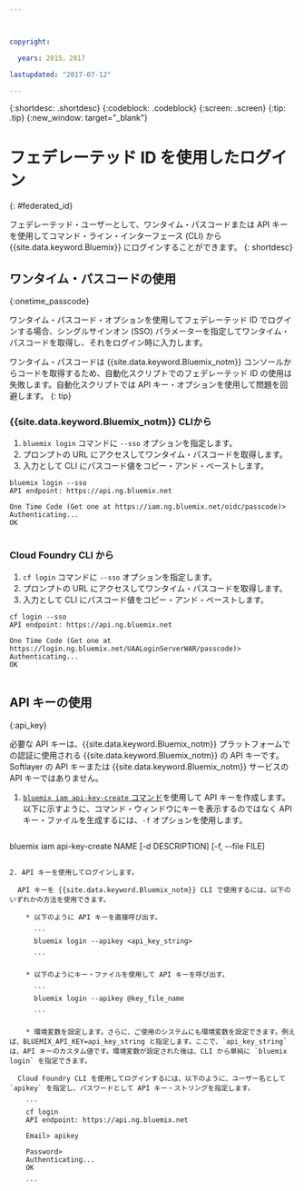```yaml
---



copyright:

  years: 2015，2017

lastupdated: "2017-07-12"

---
```


{:shortdesc: .shortdesc}
{:codeblock: .codeblock}
{:screen: .screen}
{:tip: .tip}
{:new_window: target="_blank"}

# フェデレーテッド ID を使用したログイン
{: #federated_id}

フェデレーテッド・ユーザーとして、ワンタイム・パスコードまたは API キーを使用してコマンド・ライン・インターフェース (CLI) から {{site.data.keyword.Bluemix}} にログインすることができます。
{: shortdesc}

## ワンタイム・パスコードの使用
{:onetime_passcode}

ワンタイム・パスコード・オプションを使用してフェデレーテッド ID でログインする場合、シングルサインオン (SSO) パラメーターを指定してワンタイム・パスコードを取得し、それをログイン時に入力します。 

ワンタイム・パスコードは {{site.data.keyword.Bluemix_notm}} コンソールからコードを取得するため、自動化スクリプトでのフェデレーテッド ID の使用は失敗します。自動化スクリプトでは API キー・オプションを使用して問題を回避します。
{: tip}

### {{site.data.keyword.Bluemix_notm}} CLIから
1. `bluemix login` コマンドに `--sso` オプションを指定します。
2. プロンプトの URL にアクセスしてワンタイム・パスコードを取得します。
3. 入力として CLI にパスコード値をコピー・アンド・ペーストします。
    
  ``` 
  bluemix login --sso
  API endpoint: https://api.ng.bluemix.net
      
  One Time Code (Get one at https://iam.ng.bluemix.net/oidc/passcode)> 
  Authenticating...
  OK
      
  ```
  
### Cloud Foundry CLI から
1. `cf login` コマンドに `--sso` オプションを指定します。 
2. プロンプトの URL にアクセスしてワンタイム・パスコードを取得します。 
3. 入力として CLI にパスコード値をコピー・アンド・ペーストします。 
    
  ```
  cf login --sso
  API endpoint: https://api.ng.bluemix.net

  One Time Code (Get one at https://login.ng.bluemix.net/UAALoginServerWAR/passcode)>
  Authenticating...
  OK
      
  ```

## API キーの使用
{:api_key}

必要な API キーは、{{site.data.keyword.Bluemix_notm}} プラットフォームでの認証に使用される {{site.data.keyword.Bluemix_notm}} の API キーです。Softlayer の API キーまたは {{site.data.keyword.Bluemix_notm}} サービスの API キーではありません。

1. [`bluemix iam api-key-create` コマンド](/docs/cli/reference/bluemix_cli/bx_cli.html#bluemix_iam_api_key_create)を使用して API キーを作成します。以下に示すように、コマンド・ウィンドウにキーを表示するのではなく API キー・ファイルを生成するには、`-f` オプションを使用します。

   ```
bluemix iam api-key-create NAME [-d DESCRIPTION] [-f, --file FILE]
```

2. API キーを使用してログインします。 

  API キーを {{site.data.keyword.Bluemix_notm}} CLI で使用するには、以下のいずれかの方法を使用できます。
    
    * 以下のように API キーを直接呼び出す。
  
      ```
      bluemix login --apikey <api_key_string>

      ```
    
    * 以下のようにキー・ファイルを使用して API キーを呼び出す。 
  
      ```
      bluemix login --apikey @key_file_name

      ```
    
    * 環境変数を設定します。さらに、ご使用のシステムにも環境変数を設定できます。例えば、BLUEMIX_API_KEY=api_key_string と指定します。ここで、`api_key_string` は、API キーのカスタム値です。環境変数が設定された後は、CLI から単純に `bluemix login` を指定できます。 
  
  Cloud Foundry CLI を使用してログインするには、以下のように、ユーザー名として `apikey` を指定し、パスワードとして API キー・ストリングを指定します。

    ```
    cf login
    API endpoint: https://api.ng.bluemix.net

    Email> apikey
  
    Password>
    Authenticating...
    OK

    ```

